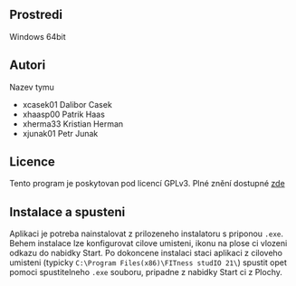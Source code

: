 Prostredi
---------

Windows 64bit

Autori
------

Nazev tymu
- xcasek01 Dalibor Casek
- xhaasp00 Patrik Haas 
- xherma33 Kristian Herman 
- xjunak01 Petr Junak

Licence
-------

Tento program je poskytovan pod licencí GPLv3. Plné znění dostupné [zde](../../blob/main/LICENSE)

Instalace a spusteni
--------

Aplikaci je potreba nainstalovat z prilozeneho instalatoru s priponou `.exe`. Behem instalace lze konfigurovat cilove umisteni, ikonu na plose ci vlozeni odkazu do nabidky Start. Po dokoncene instalaci staci aplikaci z ciloveho umisteni (typicky `C:\Program Files(x86)\FITness studIO 21\`) spustit opet pomoci spustitelneho `.exe` souboru, pripadne z nabidky Start ci z Plochy.
